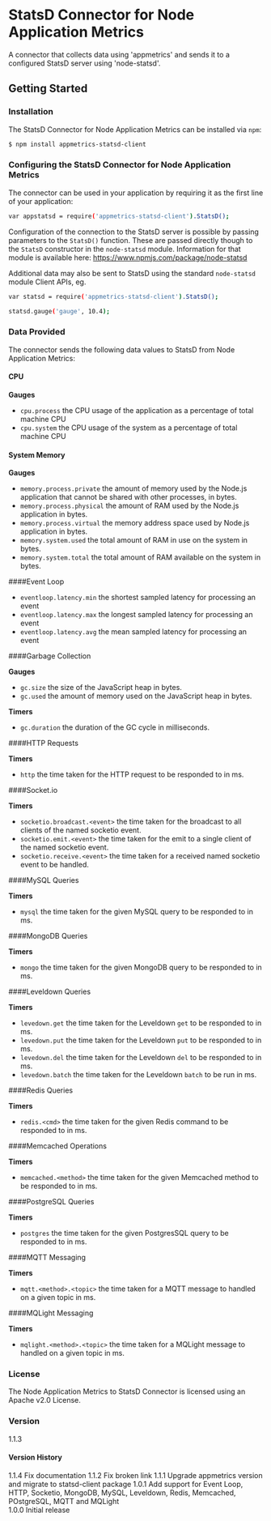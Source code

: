# StatsD Connector for Node Application Metrics

A connector that collects data using 'appmetrics' and sends it to a configured StatsD server using 'node-statsd'.

## Getting Started

### Installation
The StatsD Connector for Node Application Metrics can be installed via `npm`:
```sh
$ npm install appmetrics-statsd-client
```

### Configuring the StatsD Connector for Node Application Metrics 

The connector can be used in your application by requiring it as the first line of your application:
```sh
var appstatsd = require('appmetrics-statsd-client').StatsD();
```
Configuration of the connection to the StatsD server is possible by passing parameters to the `StatsD()` function. These are passed directly though to the `StatsD` constructor in the `node-statsd` module. Information for that module is available here:
https://www.npmjs.com/package/node-statsd

Additional data may also be sent to StatsD using the standard `node-statsd` module Client APIs, eg.

```sh
var statsd = require('appmetrics-statsd-client').StatsD();

statsd.gauge('gauge', 10.4);
```

### Data Provided

The connector sends the following data values to StatsD from Node Application Metrics:


#### CPU
**Gauges**

* `cpu.process` the CPU usage of the application as a percentage of total machine CPU
* `cpu.system` the CPU usage of the system as a percentage of total machine CPU

#### System Memory

**Gauges**

* `memory.process.private` the amount of memory used by the Node.js application that cannot be shared with other processes, in bytes.
* `memory.process.physical` the amount of RAM used by the Node.js application in bytes.
* `memory.process.virtual` the memory address space used by Node.js application in bytes.
* `memory.system.used` the total amount of RAM in use on the system in bytes.
* `memory.system.total` the total amount of RAM available on the system in bytes.

####Event Loop

* `eventloop.latency.min` the shortest sampled latency for processing an event
* `eventloop.latency.max` the longest sampled latency for processing an event
* `eventloop.latency.avg` the mean sampled latency for processing an event

####Garbage Collection

**Gauges**

* `gc.size` the size of the JavaScript heap in bytes.
* `gc.used` the amount of memory used on the JavaScript heap in bytes.

**Timers**

* `gc.duration` the duration of the GC cycle in milliseconds.

####HTTP Requests

**Timers**

* `http` the time taken for the HTTP request to be responded to in ms.

####Socket.io

**Timers**

* `socketio.broadcast.<event>` the time taken for the broadcast to all clients of the named socketio event.
* `socketio.emit.<event>` the time taken for the emit to a single client of the named socketio event.
* `socketio.receive.<event>` the time taken for a received named socketio event to be handled.

####MySQL Queries

**Timers**

* `mysql` the time taken for the given MySQL query to be responded to in ms.

####MongoDB Queries

**Timers**

* `mongo` the time taken for the given MongoDB query to be responded to in ms.

####Leveldown Queries

**Timers**

* `levedown.get` the time taken for the Leveldown `get` to be responded to in ms.
* `levedown.put` the time taken for the Leveldown `put` to be responded to in ms.
* `levedown.del` the time taken for the Leveldown `del` to be responded to in ms.
* `levedown.batch` the time taken for the Leveldown `batch` to be run in ms.

####Redis Queries

**Timers**

* `redis.<cmd>` the time taken for the given Redis command to be responded to in ms.

####Memcached Operations

**Timers**

* `memcached.<method>` the time taken for the given Memcached method to be responded to in ms.

####PostgreSQL Queries

**Timers**

* `postgres` the time taken for the given PostgresSQL query to be responded to in ms.

####MQTT Messaging

**Timers**

* `mqtt.<method>.<topic>` the time taken for a MQTT message to handled on a given topic in ms.

####MQLight Messaging

**Timers**

* `mqlight.<method>.<topic>`  the time taken for a MQLight message to handled on a given topic in ms.

### License
The Node Application Metrics to StatsD Connector is licensed using an Apache v2.0 License.

### Version
1.1.3

#### Version History

1.1.4 Fix documentation
1.1.2 Fix broken link
1.1.1 Upgrade appmetrics version and migrate to statsd-client package
1.0.1 Add support for Event Loop, HTTP, Socketio, MongoDB, MySQL, Leveldown, Redis, Memcached, POstgreSQL, MQTT and MQLight  
1.0.0 Initial release  